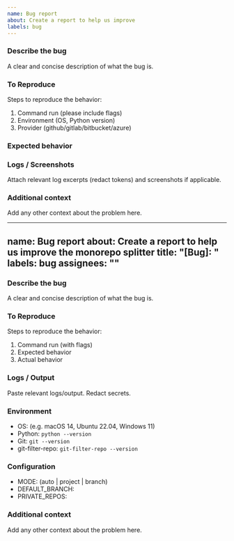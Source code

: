 ```yaml
---
name: Bug report
about: Create a report to help us improve
labels: bug
---
```


### Describe the bug
A clear and concise description of what the bug is.

### To Reproduce
Steps to reproduce the behavior:
1. Command run (please include flags)
2. Environment (OS, Python version)
3. Provider (github/gitlab/bitbucket/azure)

### Expected behavior

### Logs / Screenshots
Attach relevant log excerpts (redact tokens) and screenshots if applicable.

### Additional context
Add any other context about the problem here.

---
name: Bug report
about: Create a report to help us improve the monorepo splitter
title: "[Bug]: "
labels: bug
assignees: ""
---

### Describe the bug
A clear and concise description of what the bug is.

### To Reproduce
Steps to reproduce the behavior:
1. Command run (with flags)
2. Expected behavior
3. Actual behavior

### Logs / Output
Paste relevant logs/output. Redact secrets.

### Environment
- OS: (e.g. macOS 14, Ubuntu 22.04, Windows 11)
- Python: `python --version`
- Git: `git --version`
- git-filter-repo: `git-filter-repo --version`

### Configuration
- MODE: (auto | project | branch)
- DEFAULT_BRANCH:
- PRIVATE_REPOS:

### Additional context
Add any other context about the problem here.


